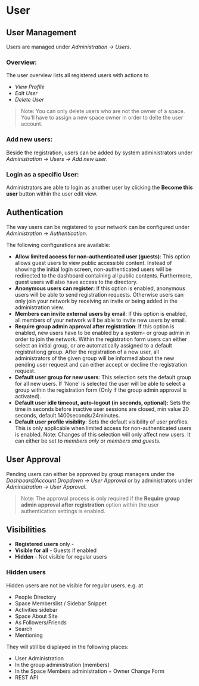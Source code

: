 User
=======
## User Management

Users are managed under _Administration -> Users_.

### Overview:

The user overview lists all registered users with actions to 

- _View Profile_
- _Edit User_
- _Delete User_

> Note: You can only delete users who are not the owner of a space. You'll have to assign a new space owner in order to delte the user account.

### Add new users:

Beside the registration, users can be added by system administrators under _Administration -> Users -> Add new user_.

### Login as a specific User:

Administrators are able to login as another user by clicking the **Become this user** button within the user edit view. 

## Authentication

The way users can be registered to your network can be configured under _Administration -> Authentication_.

The following configurations are available:

 - **Allow limited access for non-authenticated user (guests)**:
This option allows guest users to view public accessible content.
Instead of showing the initial login screen, non-authenticated users will be redirected to the dashboard containing all public contents.
Furthermore, guest users will also have access to the directory.
- **Anonymous users can register:**
If this option is enabled, anonymous users will be able to send registration requests. Otherwise users can only join your network by receiving an invite or being added in the administration view.
- **Members can invite external users by email**:
If this option is enabled, all members of your network will be able to invite new users by email.
- **Require group admin approval after registration**:
If this option is enabled, new users have to be enabled by a system- or group admin in order to join the network.
Within the registration form users can either select an initial group, or are automatically assigned to a default registrationg group.
After the registration of a new user, all administrators of the given group will be informed about the new pending user request
and can either accept or decline the registration request.
- **Default user group for new users**:
This selection sets the default group for all new users. If 'None' is selected the user will be able to
select a group within the registration form (Only if the group admin approval is activated).
- **Default user idle timeout, auto-logout (in seconds, optional):**
Sets the time in seconds before inactive user sessions are closed, min value 20 seconds, default 1400seconds/24minutes.
- **Default user profile visiblity**:
Sets the default visibility of user profiles. This is only applicable when limited access for non-authenticated users is enabled.
Note: Changes of this selection will only affect new users. It can either be set to _members only_ or _members and guests_.

## User Approval

Pending users can either be approved by group managers under the _Dashboard/Account Dropdown -> User Approval_ or by administrators under _Administration -> User Approval_.

> Note: The approval process is only required if the **Require group admin approval after registration** option within the user authentication settings is enabled.

## Visibilities

- **Registered users** only - 
- **Visible for all** - Guests if enabled
- **Hidden** - Not visible for regular users

### Hidden users

Hidden users are not be visible for regular users. e.g. at

- People Directory
- Space Memberslist / Sidebar Snippet
- Activities sidebar
- Space About Site
- As Followers/Friends
- Search
- Mentioning


They will still be displayed in the following places:

- User Administration
- In the group administration (members)
- In the Space Members administration + Owner Change Form 
- REST API


